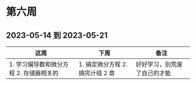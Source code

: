# 第六周

## 2023-05-14 到 2023-05-21

| 这周                                    | 下周                             | 备注                         |
| --------------------------------------- | -------------------------------- | ---------------------------- |
| 1. 学习偏导数和微分方程 2. 存储器相关的 | 1. 搞定微分方程 2. 搞完计组 2 章 | 好好学习，别荒废了自己的才能 |
